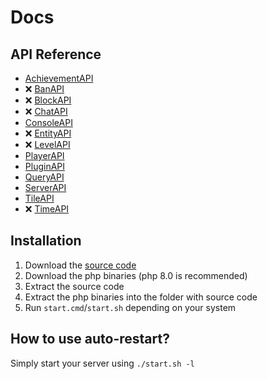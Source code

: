 # Docs

## API Reference

- [AchievementAPI](docs/api/AchievementAPI)
- ❌ [BanAPI](docs/api/BanAPI)
- ❌ [BlockAPI](docs/api/BlockAPI)
- ❌ [ChatAPI](docs/api/ChatAPI)
- [ConsoleAPI](/docs/api/ConsoleAPI)
- ❌ [EntityAPI](/docs/api/EntityAPI)
- ❌ [LevelAPI](/docs/api/LevelAPI)
- [PlayerAPI](/docs/api/PlayerAPI)
- [PluginAPI](/docs/api/PluginAPI)
- [QueryAPI](/docs/api/QueryAPI)
- [ServerAPI](/docs/api/ServerAPI)
- [TileAPI](/docs/api/TileAPI)
- ❌ [TimeAPI](/docs/api/TimeAPI)

## Installation
1. Download the [source code](/releases)
2. Download the php binaries (php 8.0 is recommended)
3. Extract the source code
4. Extract the php binaries into the folder with source code
5. Run `start.cmd`/`start.sh` depending on your system

## How to use auto-restart?
Simply start your server using `./start.sh -l`